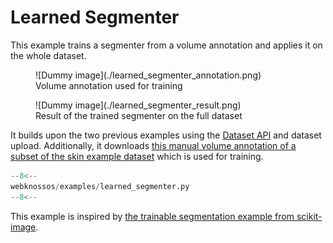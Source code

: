 # Learned Segmenter

This example trains a segmenter from a volume annotation and applies it on the whole dataset.

<figure markdown>
  ![Dummy image](./learned_segmenter_annotation.png)
  <figcaption>Volume annotation used for training</figcaption>
</figure>
<figure markdown>
  ![Dummy image](./learned_segmenter_result.png)
  <figcaption>Result of the trained segmenter on the full dataset</figcaption>
</figure>

It builds upon the two previous examples using the [Dataset API](../../api/webknossos/dataset/dataset.md) and dataset upload.
Additionally, it downloads [this manual volume annotation of a subset of the skin example dataset](https://webknossos.org/annotations/Explorational/616457c2010000870032ced) which is used for training.


```python
--8<--
webknossos/examples/learned_segmenter.py
--8<--
```

This example is inspired by [the trainable segmentation example from scikit-image](https://scikit-image.org/docs/dev/auto_examples/segmentation/plot_trainable_segmentation.html).

